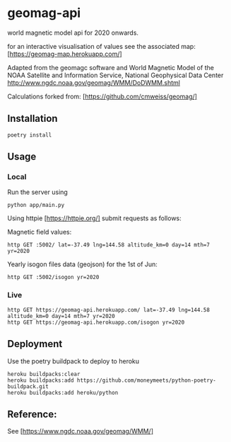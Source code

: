# geomag-api
world magnetic model api for 2020 onwards.

for an interactive visualisation of values see the associated map: [https://geomag-map.herokuapp.com/]

Adapted from the geomagc software and World Magnetic Model of the NOAA
Satellite and Information Service, National Geophysical Data Center
http://www.ngdc.noaa.gov/geomag/WMM/DoDWMM.shtml

Calculations forked from: [https://github.com/cmweiss/geomag/]

## Installation
```
poetry install
```

## Usage 

### Local

Run the server using 
```
python app/main.py
```

Using httpie [https://httpie.org/] submit requests as follows: 

Magnetic field values:

```
http GET :5002/ lat=-37.49 lng=144.58 altitude_km=0 day=14 mth=7 yr=2020
```

Yearly isogon files data (geojson) for the 1st of Jun:

```
http GET :5002/isogon yr=2020
```

### Live

```
http GET https://geomag-api.herokuapp.com/ lat=-37.49 lng=144.58 altitude_km=0 day=14 mth=7 yr=2020
http GET https://geomag-api.herokuapp.com/isogon yr=2020
```
## Deployment 

Use the poetry buildpack to deploy to heroku 
```
heroku buildpacks:clear
heroku buildpacks:add https://github.com/moneymeets/python-poetry-buildpack.git
heroku buildpacks:add heroku/python
```

## Reference:
See [https://www.ngdc.noaa.gov/geomag/WMM/]
